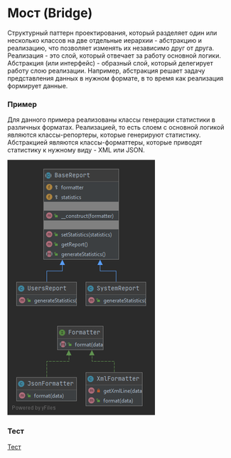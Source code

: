 # Мост (Bridge)

Структурный паттерн проектирования, который разделяет один или несколько классов на  две отдельные иерархии - 
абстракцию и реализацию, что позволяет изменять их независимо друг от друга. 
Реализация - это слой, который отвечает за работу основной логики.
Абстракция (или интерфейс) - образный слой, который делегирует работу слою реализации.
Например, абстракция решает задачу представления данных в нужном формате, в то время как реализация формирует данные.

### Пример
Для данного примера реализованы классы генерации статистики в различных форматах.
Реализацией, то есть слоем с основной логикой являются классы-репортеры, которые генерируют статистику.
Абстракцией являются классы-форматтеры, которые приводят статистику к нужному виду - XML или JSON. 

![diagram](./Bridge.png)

### Тест
[Тест](../../../tests/BridgeTest.php)

